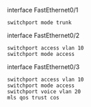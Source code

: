 interface FastEthernet0/1
 
    switchport mode trunk

interface FastEthernet0/2
 
    switchport access vlan 10
    switchport mode access

interface FastEthernet0/3
 
    switchport access vlan 10
    switchport mode access
    switchport voice vlan 20
    mls qos trust cos
